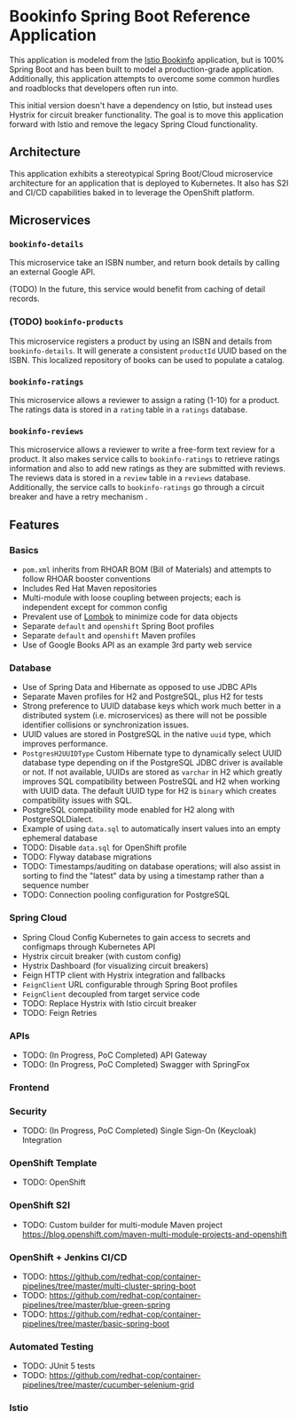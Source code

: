 Bookinfo Spring Boot Reference Application
==========================================

This application is modeled from the [Istio Bookinfo](https://istio.io/docs/examples/bookinfo/)
application, but is 100% Spring Boot and has been built to model a production-grade application.
Additionally, this application attempts to overcome some common hurdles and roadblocks that
developers often run into.

This initial version doesn't have a dependency on Istio, but instead uses Hystrix for circuit breaker
functionality. The goal is to move this application forward with Istio and remove the legacy Spring
Cloud functionality.

Architecture
------------

This application exhibits a stereotypical Spring Boot/Cloud microservice architecture for an application
that is deployed to Kubernetes. It also has S2I and CI/CD capabilities baked in to leverage the
OpenShift platform.

Microservices
-------------

### `bookinfo-details`

This microservice take an ISBN number, and return book details by calling an external Google API.

(TODO) In the future, this service would benefit from caching of detail records.

### (TODO) `bookinfo-products`

This microservice registers a product by using an ISBN and details from `bookinfo-details`.
It will generate a consistent `productId` UUID based on the ISBN. This localized
repository of books can be used to populate a catalog.

### `bookinfo-ratings`

This microservice allows a reviewer to assign a rating (1-10) for a product. The ratings data is stored
in a `rating` table in a `ratings` database.

### `bookinfo-reviews`

This microservice allows a reviewer to write a free-form text review for a product. It also makes
service calls to `bookinfo-ratings` to retrieve ratings information and also to add new ratings
as they are submitted with reviews. The reviews data is stored in a `review` table in a `reviews` database.
Additionally, the service calls to `bookinfo-ratings` go through a circuit breaker and have a
retry mechanism .

Features
--------

### Basics

* `pom.xml` inherits from RHOAR BOM (Bill of Materials) and attempts to follow RHOAR booster conventions
* Includes Red Hat Maven repositories
* Multi-module with loose coupling between projects; each is independent except for common config
* Prevalent use of [Lombok](https://projectlombok.org/) to minimize code for data objects
* Separate `default` and `openshift` Spring Boot profiles
* Separate `default` and `openshift` Maven profiles
* Use of Google Books API as an example 3rd party web service


### Database

* Use of Spring Data and Hibernate as opposed to use JDBC APIs
* Separate Maven profiles for H2 and PostgreSQL, plus H2 for tests
* Strong preference to UUID database keys which work much better in a distributed system
(i.e. microservices) as there will not be possible identifier collisions or synchronization issues.
* UUID values are stored in PostgreSQL in the native `uuid` type, which improves performance.
* `PostgresH2UUIDType` Custom Hibernate type to dynamically select UUID database type depending on if the
PostgreSQL JDBC driver is available or not. If not available, UUIDs are stored as `varchar` in H2
which greatly improves SQL compatibility between PostreSQL and H2 when working with UUID data. The
default UUID type for H2 is `binary` which creates compatibility issues with SQL.
* PostgreSQL compatibility mode enabled for H2 along with PostgreSQLDialect.
* Example of using `data.sql` to automatically insert values into an empty ephemeral database
* TODO: Disable `data.sql` for OpenShift profile
* TODO: Flyway database migrations
* TODO: Timestamps/auditing on database operations; will also assist in sorting to find
the "latest" data by using a timestamp rather than a sequence number
* TODO: Connection pooling configuration for PostgreSQL

### Spring Cloud

* Spring Cloud Config Kubernetes to gain access to secrets and configmaps through Kubernetes API
* Hystrix circuit breaker (with custom config)
* Hystrix Dashboard (for visualizing circuit breakers)
* Feign HTTP client with Hystrix integration and fallbacks
* `FeignClient` URL configurable through Spring Boot profiles
* `FeignClient` decoupled from target service code
* TODO: Replace Hystrix with Istio circuit breaker
* TODO: Feign Retries

### APIs

* TODO: (In Progress, PoC Completed) API Gateway
* TODO: (In Progress, PoC Completed) Swagger with SpringFox


### Frontend

### Security

* TODO: (In Progress, PoC Completed) Single Sign-On (Keycloak) Integration

### OpenShift Template

* TODO: OpenShift

### OpenShift S2I

* TODO: Custom builder for multi-module Maven project https://blog.openshift.com/maven-multi-module-projects-and-openshift


### OpenShift + Jenkins CI/CD

* TODO: https://github.com/redhat-cop/container-pipelines/tree/master/multi-cluster-spring-boot
* TODO: https://github.com/redhat-cop/container-pipelines/tree/master/blue-green-spring
* TODO: https://github.com/redhat-cop/container-pipelines/tree/master/basic-spring-boot

### Automated Testing

* TODO: JUnit 5 tests
* TODO: https://github.com/redhat-cop/container-pipelines/tree/master/cucumber-selenium-grid


### Istio






